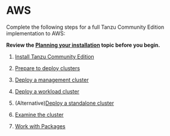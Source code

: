 # AWS

Complete the following steps for a full Tanzu Community Edition implementation to AWS:

**Review the [Planning your installation](installation-planning.md) topic before you begin.**

1. [Install Tanzu Community Edition](cli-installation)

1. [Prepare to deploy clusters](aws)

1. [Deploy a management cluster](aws-install-mgmt)

1. [Deploy a workload cluster](workload-clusters)

1. (Alternative)[Deploy a standalone cluster](aws-install-standalone)

1. [Examine the cluster](verify-deployment)

1. [Work with Packages](package-management)
